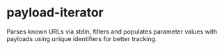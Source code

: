 # payload-iterator
Parses known URLs via stdin, filters and populates parameter values with payloads using unique identifiers for better tracking. 
